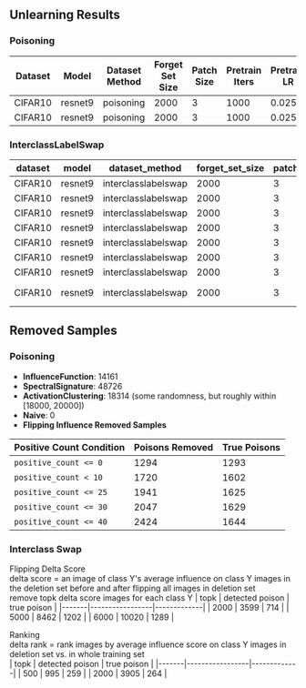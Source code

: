 ## Unlearning Results
### Poisoning
| Dataset | Model   | Dataset Method | Forget Set Size | Patch Size | Pretrain Iters | Pretrain LR | Unlearn Method     | Exp Name        | Delete Acc | Delete Err | Manip Acc | Test Acc | Manip Clean Acc | Test Clean Acc | Deletion Size | Unlearn Time          | Train Clean Acc |
|---------|---------|----------------|-----------------|------------|----------------|-------------|--------------------|-----------------|------------|------------|-----------|----------|-----------------|----------------|---------------|-----------------------|-----------------|
| CIFAR10 | resnet9 | poisoning      | 2000            | 3          | 1000           | 0.025       | FlippingInfluence   | from scratch         | 0.432      | 0.608      | 0.42    | 0.4011   | 0.8295           | 0.8336         | 250           | 0                     | 0.80848         |
| CIFAR10 | resnet9 | poisoning      | 2000            | 3          | 1000           | 0.025       | Naive              | pretrainmodel   | 0.0        | 101.0      | 0.1425    | 0.1457   | 0.857           | 0.8544         | 0             | 28.358028923000006     | 0.90892         |

### InterclassLabelSwap
| dataset | model  | dataset_method       | forget_set_size | patch_size | pretrain_iters | pretrain_lr | unlearn_method                      | exp_name  | delete_acc | delete_err | manip_acc | test_acc | test_retain_acc | deletion_size | unlearn_time          | train_clean_acc |   threshold  | num_topk  |   class  |    removed_samples   |
|---------|--------|----------------------|-----------------|------------|----------------|-------------|-------------------------------------|-----------|------------|------------|------------|----------|-----------------|----------------|-----------------------|-----------------|-----------------|-----------------|-----------------|-----------------|
| CIFAR10 | resnet9 | interclasslabelswap | 2000            | 3          | 1000           | 0.025       | Naive                               | pretrainmodel | 0.0        | 101.0      | 0.701      | 0.7135   | 0.887625        | 0              | 27.430166348000007   | 0.90222         |    Null  |   Null   | Null |   0       |
| CIFAR10 | resnet9 | interclasslabelswap | 2000            | 3          | 1000           | 0.025       | SwappingInfluence | exact unlearn       | 0.68       | 0.68       | 0.523      | 0.621    | 0.82925         | 250            | 0                     | 0.83846         |   50000     | Null  | 3  |   1     |
| CIFAR10	 | resnet9	| interclasslabelswap	 | 2000	| 3	    | 1000	   | 0.025	   | SwappingInfluence	| exact unlearn	| 0.456 | 	0.456	 | 0.537	  | 0.641	     |  0.850875	  | 250	   |  0	   |  0.8586  |  10000  |  Null  |  3 |  21  |
CIFAR10	 | resnet9  |	interclasslabelswap	|  2000	  | 3	  | 1000	   |  0.025	    | SwappingInfluence	| exact unlearn	 |  0.472	|  0.472	 |  0.5285	 |  0.623	  |   0.857	  |   250	  |   0	   |   0.862   | Null   |  500  |   3 |   500    |
| CIFAR10	   | resnet9	 | interclasslabelswap	| 2000	  | 3	  | 1000	  | 0.025	  | SwappingInfluence	 | exact unlearn	|  0.52	 |  0.52	  |  0.5225	  |  0.6185	 |  0.854875	  |  250	  |  0	  |  0.86028  | 10000  | Null  | 5  | 5  |
| CIFAR10	  | resnet9	 | interclasslabelswap	| 2000	 | 3	 | 1000	 | 0.025	 | SwappingInfluence	| exact unlearn	 | 0.4	 |  0.4	  |  0.538	  |  0.6315	  |  0.86	  |  250	 |   0	 |  0.86188  | Null   |  100  |  5  | 100 |
CIFAR10	 | resnet9	|  interclasslabelswap	|  2000	  |  3	  |  1000	  |  0.025	|  SwappingInfluence	| exact unlearn |	0.584	  |  0.584	  |  0.469	  |  0.5495	 | 	0.853	  |  250	  |  0	  |  0.84428  | 10000  | Null  | 3, 5 |  2  |
| CIFAR10 | resnet9 | interclasslabelswap | 2000 | 3 | 1000 | 0.025 | directly remove manip_idx | exact unlearn | 0.412 | 0.412 | 0.699 | 0.7 | 0.86475 | 250 | 0 | 0.88626 | - | - | - | - |

## Removed Samples
### Poisoning
- **InfluenceFunction**: 14161 
- **SpectralSignature**: 48726
- **ActivationClustering**: 18314 (some randomness, but roughly within [18000, 20000])
- **Naive**: 0
- **Flipping Influence Removed Samples** 

| Positive Count Condition | Poisons Removed | True Poisons |
|--------------------------|-----------------|--------------|
| `positive_count <= 0`    | 1294            | 1293         |
| `positive_count < 10`    | 1720            | 1602         |
| `positive_count <= 25`   | 1941            | 1625         |
| `positive_count <= 30`   | 2047            | 1629         |
| `positive_count <= 40`   | 2424            | 1644         |
  
### Interclass Swap
Flipping Delta Score \
delta score = an image of class Y's average influence on class Y images in the deletion set before and after flipping all images in deletion set \
remove topk delta score images for each class Y 
| topk  | detected poison | true poison |
|-------|-----------------|-------------|
| 2000  | 3599            | 714         |
| 5000  | 8462            | 1202        |
| 6000  | 10020           | 1289        |

Ranking \
delta rank = rank images by average influence score on class Y images in deletion set vs. in whole training set \
| topk  | detected poison | true poison |
|-------|-----------------|-------------|
| 500   | 995             | 259         |
| 2000  | 3905            | 264         |

